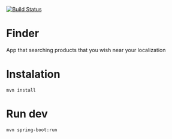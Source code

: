 [![Build Status](https://travis-ci.org/eHattori/finder.svg?branch=arquitetura_backend)](https://travis-ci.org/eHattori/finder)

# Finder

App that searching products that you wish near your localization

# Instalation

```
mvn install
```

# Run dev
```
mvn spring-boot:run
```
